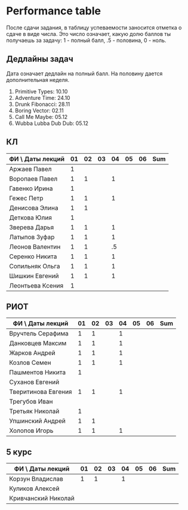 # Performance table

После сдачи задания, в таблицу успеваемости заносится отметка о сдаче в виде числа. Это число означает, какую долю баллов ты получаешь за задачу: 1 - полный балл, .5 - половина, 0 - ноль.

## Дедлайны задач

Дата означает дедлайн на полный балл. На половину дается дополнительная неделя.

1. Primitive Types: 10.10
1. Adventure Time: 24.10
1. Drunk Fibonacci: 28.11
1. Boring Vector: 02.11
1. Call Me Maybe: 05.12
1. Wubba Lubba Dub Dub: 05.12

## КЛ

| ФИ \ Даты лекций| 01 | 02 | 03 | 04 | 05 | 06 | Sum |
|-----------------|----|----|----|----|----|----|-----|
| Аржаев Павел    |  1 |    |    |    |    |    |     |
| Воропаев Павел  |  1 |  1 |    |  1 |    |    |     |
| Гавенко Ирина   |  1 |    |    |    |    |    |     |
| Гежес Петр      |  1 |  1 |    |  1 |    |    |     |
| Денисова Элина  |  1 |  1 |    |    |    |    |     |
| Деткова Юлия    |  1 |    |    |    |    |    |     |
| Зверева Дарья   |  1 |  1 |    |  1 |    |    |     |
| Латыпов Зуфар   |  1 |  1 |    |  1 |    |    |     |
| Леонов Валентин |  1 |  1 |    | .5 |    |    |     |
| Серенко Никита  |  1 |  1 |    |  1 |    |    |     |
| Сопильняк Ольга |  1 |  1 |    |  1 |    |    |     |
| Шишкин Евгений  |  1 |  1 |    |  1 |    |    |     |
| Леонтьева Ксения|  1 |    |    |    |    |    |     |

## РИОТ

| ФИ \ Даты лекций    | 01 | 02 | 03 | 04 | 05 | 06 | Sum |
|---------------------|----|----|----|----|----|----|-----|
| Вручтель Серафима   |  1 |  1 |    |  1 |    |    |     |
| Данковцев Максим    |  1 |  1 |    |  1 |    |    |     |
| Жарков Андрей       |  1 |  1 |    |  1 |    |    |     |
| Козлов Семен        |  1 |  1 |    |  1 |    |    |     |
| Пашментов Никита    |  1 |    |    |    |    |    |     |
| Суханов Евгений     |    |    |    |    |    |    |     |
| Тверитинова Евгения |  1 |  1 |    |  1 |    |    |     |
| Трегубов Иван       |    |    |    |    |    |    |     |
| Третьяк Николай     |  1 |    |    |    |    |    |     |
| Упшинский Андрей    |  1 |  1 |    |    |    |    |     |
| Холопов Игорь       |  1 |  1 |    |  1 |    |    |     |

## 5 курс

| ФИ \ Даты лекций    | 01 | 02 | 03 | 04 | 05 | 06 | Sum |
|---------------------|----|----|----|----|----|----|-----|
| Корзун Владислав    |  1 |  1 |    |  1 |    |    |     |
| Куликов Алексей     |    |    |    |    |    |    |     |
| Кривчанский Николай |    |    |    |    |    |    |     |
